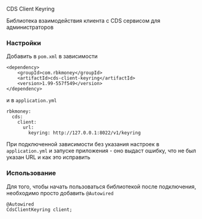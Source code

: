CDS Client Keyring

Библиотека взаимодействия клиента с CDS сервисом для администраторов

### Настройки

Добавить в `pom.xml` в зависимости

```
<dependency>
    <groupId>com.rbkmoney</groupId>
    <artifactId>cds-client-keyring</artifactId>
    <version>1.99-557f549</version>
</dependency>
```

и в `application.yml`

```
rbkmoney:
  cds:
    client:
      url:
        keyring: http://127.0.0.1:8022/v1/keyring   
```

При подключенной зависимости без указания настроек в `application.yml` и запуске приложения - оно выдаст ошибку, что не был указан URL и как это исправить

### Использование

Для того, чтобы начать пользоваться библиотекой после подключения, необходимо просто добавить `@Autowired`

```
@Autowired
CdsClientKeyring client;
```
